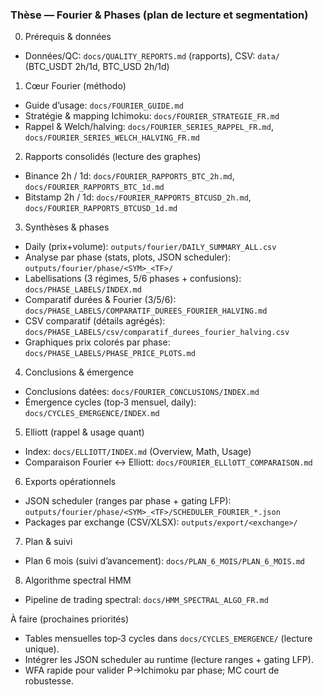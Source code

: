 ### Thèse — Fourier & Phases (plan de lecture et segmentation)

0) Prérequis & données
- Données/QC: `docs/QUALITY_REPORTS.md` (rapports), CSV: `data/` (BTC_USDT 2h/1d, BTC_USD 2h/1d)

1) Cœur Fourier (méthodo)
- Guide d’usage: `docs/FOURIER_GUIDE.md`
- Stratégie & mapping Ichimoku: `docs/FOURIER_STRATEGIE_FR.md`
- Rappel & Welch/halving: `docs/FOURIER_SERIES_RAPPEL_FR.md`, `docs/FOURIER_SERIES_WELCH_HALVING_FR.md`

2) Rapports consolidés (lecture des graphes)
- Binance 2h / 1d: `docs/FOURIER_RAPPORTS_BTC_2h.md`, `docs/FOURIER_RAPPORTS_BTC_1d.md`
- Bitstamp 2h / 1d: `docs/FOURIER_RAPPORTS_BTCUSD_2h.md`, `docs/FOURIER_RAPPORTS_BTCUSD_1d.md`

3) Synthèses & phases
- Daily (prix+volume): `outputs/fourier/DAILY_SUMMARY_ALL.csv`
- Analyse par phase (stats, plots, JSON scheduler): `outputs/fourier/phase/<SYM>_<TF>/`
- Labellisations (3 régimes, 5/6 phases + confusions): `docs/PHASE_LABELS/INDEX.md`
- Comparatif durées & Fourier (3/5/6): `docs/PHASE_LABELS/COMPARATIF_DUREES_FOURIER_HALVING.md`
- CSV comparatif (détails agrégés): `docs/PHASE_LABELS/csv/comparatif_durees_fourier_halving.csv`
- Graphiques prix colorés par phase: `docs/PHASE_LABELS/PHASE_PRICE_PLOTS.md`

4) Conclusions & émergence
- Conclusions datées: `docs/FOURIER_CONCLUSIONS/INDEX.md`
- Émergence cycles (top‑3 mensuel, daily): `docs/CYCLES_EMERGENCE/INDEX.md`

5) Elliott (rappel & usage quant)
- Index: `docs/ELLIOTT/INDEX.md` (Overview, Math, Usage)
- Comparaison Fourier ↔ Elliott: `docs/FOURIER_ELLlOTT_COMPARAISON.md`

6) Exports opérationnels
- JSON scheduler (ranges par phase + gating LFP): `outputs/fourier/phase/<SYM>_<TF>/SCHEDULER_FOURIER_*.json`
- Packages par exchange (CSV/XLSX): `outputs/export/<exchange>/`

7) Plan & suivi
- Plan 6 mois (suivi d’avancement): `docs/PLAN_6_MOIS/PLAN_6_MOIS.md`

8) Algorithme spectral HMM
- Pipeline de trading spectral: `docs/HMM_SPECTRAL_ALGO_FR.md`

À faire (prochaines priorités)
- Tables mensuelles top‑3 cycles dans `docs/CYCLES_EMERGENCE/` (lecture unique).
- Intégrer les JSON scheduler au runtime (lecture ranges + gating LFP).
- WFA rapide pour valider P→Ichimoku par phase; MC court de robustesse.

